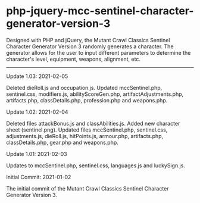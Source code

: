 # php-jquery-mcc-sentinel-character-generator-version-3
Designed with PHP and jQuery, the Mutant Crawl Classics Sentinel Character Generator Version 3 randomly generates a character. The generator allows for the user to input different parameters to determine the character's level, equipment, weapons, alignment, etc.



------------------------

Update 1.03: 2021-02-05

Deleted dieRoll.js and occupation.js.  Updated mccSentinel.php, sentinel.css, modifiers.js, abilityScoreGen.php, artifactAdjustments.php, artifacts.php, classDetails.php, profession.php and weapons.php.


Update 1.02: 2021-02-04

Deleted files attackBonus.js and classAbilities.js.  Added new character sheet (sentinel.png).  Updated files mccSentinel.php, sentinel.css, adjustments.js, dieRoll.js, hitPoints.js, armour.php, artifacts.php, classDetails.php, gear.php and weapons.php.


Update 1.01: 2021-02-03

Updates to mccSentinel.php, sentinel.css, languages.js and luckySign.js.


Initial Commit: 2021-01-02

The initial commit of the Mutant Crawl Classics Sentinel Character Generator Version 3.
